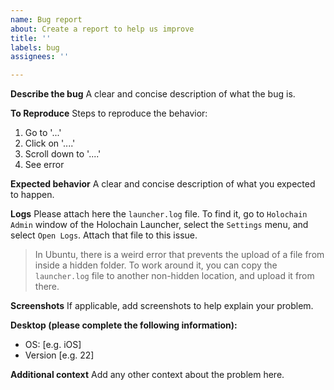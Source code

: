 ```yaml
---
name: Bug report
about: Create a report to help us improve
title: ''
labels: bug
assignees: ''

---
```


**Describe the bug**
A clear and concise description of what the bug is.

**To Reproduce**
Steps to reproduce the behavior:
1. Go to '...'
2. Click on '....'
3. Scroll down to '....'
4. See error

**Expected behavior**
A clear and concise description of what you expected to happen.

**Logs**
Please attach here the `launcher.log` file. To find it, go to `Holochain Admin` window of the Holochain Launcher, select the  `Settings` menu, and select `Open Logs`. Attach that file to this issue.

> In Ubuntu, there is a weird error that prevents the upload of a file from inside a hidden folder. To work around it, you can copy the `launcher.log` file to another non-hidden location, and upload it from there.

**Screenshots**
If applicable, add screenshots to help explain your problem.

**Desktop (please complete the following information):**
 - OS: [e.g. iOS]
 - Version [e.g. 22]

**Additional context**
Add any other context about the problem here.
